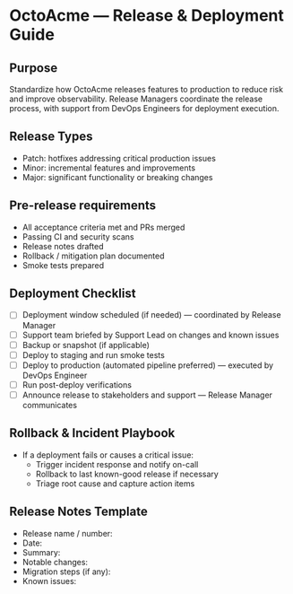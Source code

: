 # OctoAcme — Release & Deployment Guide

## Purpose
Standardize how OctoAcme releases features to production to reduce risk and improve observability. Release Managers coordinate the release process, with support from DevOps Engineers for deployment execution.

## Release Types
- Patch: hotfixes addressing critical production issues
- Minor: incremental features and improvements
- Major: significant functionality or breaking changes

## Pre-release requirements
- All acceptance criteria met and PRs merged
- Passing CI and security scans
- Release notes drafted
- Rollback / mitigation plan documented
- Smoke tests prepared

## Deployment Checklist
- [ ] Deployment window scheduled (if needed) — coordinated by Release Manager
- [ ] Support team briefed by Support Lead on changes and known issues
- [ ] Backup or snapshot (if applicable)
- [ ] Deploy to staging and run smoke tests
- [ ] Deploy to production (automated pipeline preferred) — executed by DevOps Engineer
- [ ] Run post-deploy verifications
- [ ] Announce release to stakeholders and support — Release Manager communicates

## Rollback & Incident Playbook
- If a deployment fails or causes a critical issue:
  - Trigger incident response and notify on-call
  - Rollback to last known-good release if necessary
  - Triage root cause and capture action items

## Release Notes Template
- Release name / number:
- Date:
- Summary:
- Notable changes:
- Migration steps (if any):
- Known issues:
